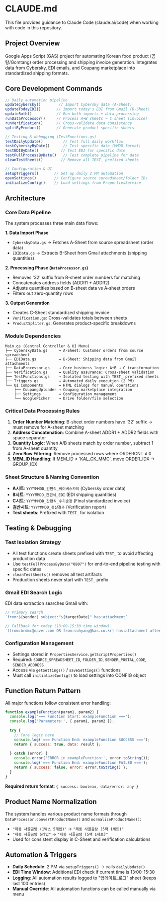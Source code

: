 # CLAUDE.md

This file provides guidance to Claude Code (claude.ai/code) when working with code in this repository.

## Project Overview

Google Apps Script (GAS) project for automating Korean food product (곰탕/Gomtang) order processing and shipping invoice generation. Integrates data from Cybersky, EDI emails, and Coupang marketplace into standardized shipping formats.

## Core Development Commands

```javascript
// Daily automation pipeline
updateCybersky()        // Import Cybersky data (A-Sheet)
updateTodayEDI()       // Import today's EDI from Gmail (B-Sheet) 
updateBoth()           // Run both imports + data processing
runDataProcessor()     // Process A+B sheets → C sheet (invoice)
runVerification()      // Cross-validate data consistency
splitByProduct()       // Generate product-specific sheets

// Testing & debugging (TestFunctions.gs)
testDailyUpdate()         // Test full daily workflow
testCyberskyByDate()      // Test specific date (MMDD format)
testEDIByDate()          // Test EDI for specific date  
testFullProcessByDate()   // Test complete pipeline for date
cleanTestSheets()        // Remove all TEST_ prefixed sheets

// Configuration & UI
setupTriggers()       // Set up daily 2 PM automation
openSettings()        // Configure source spreadsheet/folder IDs
initializeConfig()    // Load settings from PropertiesService
```

## Architecture

### Core Data Pipeline
The system processes three main data flows:

**1. Data Import Phase**
- `CyberskyData.gs` → Fetches A-Sheet from source spreadsheet (order data)
- `EDIData.gs` → Extracts B-Sheet from Gmail attachments (shipping quantities)

**2. Processing Phase (`DataProcessor.gs`)**
- Removes '32' suffix from B-sheet order numbers for matching
- Concatenates address fields (ADDR1 + ADDR2) 
- Adjusts quantities based on B-sheet data vs A-sheet orders
- Filters out zero-quantity rows

**3. Output Generation**
- Creates C-Sheet standardized shipping invoice
- `Verification.gs`: Cross-validates totals between sheets
- `ProductSpliter.gs`: Generates product-specific breakdowns

### Module Dependencies
```
Main.gs (Central Controller & UI Menu)
├── CyberskyData.gs     → A-Sheet: Customer orders from source spreadsheet
├── EDIData.gs          → B-Sheet: Shipping data from Gmail attachments  
├── DataProcessor.gs    → Core business logic: A+B → C transformation
├── Verification.gs     → Quality assurance: Cross-sheet validation
├── TestFunctions.gs    → Isolated testing with TEST_ prefixed sheets
├── Triggers.gs         → Automated daily execution (2 PM)
└── UI Components       → HTML dialogs for manual operations
    ├── CoupangUploader → Coupang marketplace integration
    ├── Settings        → Configuration management
    └── GooglePicker    → Drive folder/file selection
```

### Critical Data Processing Rules
1. **Order Number Matching**: B-sheet order numbers have '32' suffix → must remove for A-sheet matching
2. **Address Concatenation**: Combine A-sheet ADDR1 + ADDR2 fields with space separator  
3. **Quantity Logic**: When A/B sheets match by order number, subtract 1 from A-sheet quantity
4. **Zero Row Filtering**: Remove processed rows where ORDERCNT ≤ 0
5. **MEM_ID Handling**: If MEM_ID ≠ 'KAL_CK_MMC', move ORDER_IDX → GROUP_IDX

### Sheet Structure & Naming Convention
- **A시트**: `YYYYMMDD_간편식_싸이버스카이` (Cybersky order data)
- **B시트**: `YYYYMMDD_간편식_EDI` (EDI shipping quantities)  
- **C시트**: `YYYYMMDD_간편식_수기송장` (Final standardized invoice)
- **검산시트**: `YYYYMMDD_검산결과` (Verification report)
- **Test sheets**: Prefixed with `TEST_` for isolation

## Testing & Debugging

### Test Isolation Strategy
- All test functions create sheets prefixed with `TEST_` to avoid affecting production data
- Use `testFullProcessByDate("0807")` for end-to-end pipeline testing with specific dates  
- `cleanTestSheets()` removes all test artifacts
- Production sheets never start with `TEST_` prefix

### Gmail EDI Search Logic
EDI data extraction searches Gmail with:
```javascript
// Primary search
`from:${sender} subject:"${targetDate}" has:attachment`

// Fallback for today (13:00-15:30 time window)
`(from:brdmc@naver.com OR from:suhyang@kas.co.kr) has:attachment after:${todayStart} before:${todayEnd}`
```

### Configuration Management  
- Settings stored in `PropertiesService.getScriptProperties()`
- Required: `SOURCE_SPREADSHEET_ID`, `FOLDER_ID`, `SENDER_POSTAL_CODE`, `SENDER_ADDRESS`
- Access via `getSettings()` / `saveSettings()` functions
- Must call `initializeConfig()` to load settings into CONFIG object

## Function Return Pattern
All major functions follow consistent error handling:

```javascript
function exampleFunction(param1, param2) {
  console.log('=== Function Start: exampleFunction ===');
  console.log('Parameters:', { param1, param2 });
  
  try {
    // Core logic here
    console.log('=== Function End: exampleFunction SUCCESS ===');
    return { success: true, data: result };
    
  } catch (error) {
    console.error('ERROR in exampleFunction:', error.toString());
    console.log('=== Function End: exampleFunction FAILED ===');
    return { success: false, error: error.toString() };
  }
}
```

**Required return format**: `{ success: boolean, data/error: any }`

## Product Name Normalization
The system handles various product name formats through `DataProcessor.convertProductName()` and `normalizeProductName()`:

- `"제동 사골곰탕 (1박스 5개입)"` → `"제동 사골곰탕 (5팩 1세트)"`  
- `"제동 사골곰탕 5개입"` → `"제동 사골곰탕 (5팩 1세트)"`
- Used for consistent display in C-Sheet and verification calculations

## Automation & Triggers
- **Daily Schedule**: 2 PM via `setupTriggers()` → calls `dailyUpdate()`
- **EDI Time Window**: Additional EDI check if current time is 13:00-15:30  
- **Logging**: All automation results logged to "업데이트_로그" sheet (keeps last 100 entries)
- **Manual Override**: All automation functions can be called manually via menu